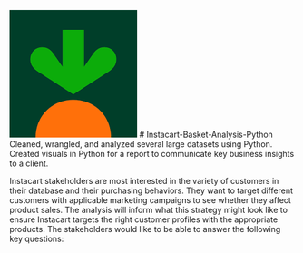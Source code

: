 ![Logo for Instacart with the name and a carrot graphic.](https://github.com/Tiffkinn/Instacart-Basket-Analysis-Python/blob/main/instacart2.png) # Instacart-Basket-Analysis-Python
Cleaned, wrangled, and analyzed several large datasets using Python. Created visuals in Python for a report to communicate key business insights to a client.

Instacart stakeholders are most interested in the variety of customers in their database and their purchasing behaviors. They want to target different customers with applicable marketing campaigns to see whether they affect product sales. The analysis will inform what this strategy might look like to ensure Instacart targets the right customer profiles with the appropriate products. The stakeholders would like to be able to answer the following key questions:
